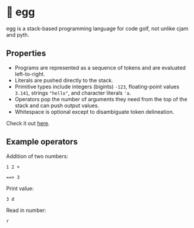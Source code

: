 🥚 egg
===

egg is a stack-based programming language for code golf, not unlike cjam and pyth.

Properties
----------

* Programs are represented as a sequence of tokens and are evaluated left-to-right.
* Literals are pushed directly to the stack.
* Primitive types include integers (bigints) `-123`, floating-point values `3.141`, strings `"hello"`, and character literals `'a`.
* Operators pop the number of arguments they need from the top of the stack and can push output values.
* Whitespace is optional except to disambiguate token delineation.

Check it out [here](https://forestbelton.github.io/egg/www/).

Example operators
-----------------

Addition of two numbers:

    1 2 +

    ==> 3

Print value:

    3 d

Read in number:

    r


